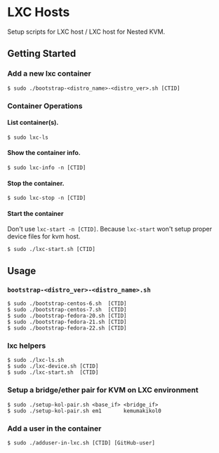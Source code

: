 LXC Hosts
=========

Setup scripts for LXC host / LXC host for Nested KVM.

## Getting Started

### Add a new lxc container

```
$ sudo ./bootstrap-<distro_name>-<distro_ver>.sh [CTID]
```

### Container Operations

#### List container(s).

```
$ sudo lxc-ls
```

#### Show the container info.

```
$ sudo lxc-info -n [CTID]
```

#### Stop the container.

```
$ sudo lxc-stop -n [CTID]
```

#### Start the container

Don't use `lxc-start -n [CTID]`. Because `lxc-start` won't setup proper device files for kvm host.

```
$ sudo ./lxc-start.sh [CTID]
```

## Usage

### `bootstrap-<distro_ver>-<distro_name>.sh`

```
$ sudo ./bootstrap-centos-6.sh  [CTID]
$ sudo ./bootstrap-centos-7.sh  [CTID]
$ sudo ./bootstrap-fedora-20.sh [CTID]
$ sudo ./bootstrap-fedora-21.sh [CTID]
$ sudo ./bootstrap-fedora-22.sh [CTID]
```

### lxc helpers

```
$ sudo ./lxc-ls.sh
$ sudo ./lxc-device.sh [CTID]
$ sudo ./lxc-start.sh  [CTID]
```

### Setup a bridge/ether pair for KVM on LXC environment

```
$ sudo ./setup-kol-pair.sh <base_if> <bridge_if>
$ sudo ./setup-kol-pair.sh em1       kemumakikol0
```

### Add a user in the container

```
$ sudo ./adduser-in-lxc.sh [CTID] [GitHub-user]
```
